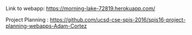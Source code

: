 Link to webapp: https://morning-lake-72819.herokuapp.com/

Project Planning : https://github.com/ucsd-cse-spis-2016/spis16-project-planning-webapps-Adam-Cortez
